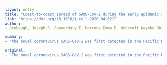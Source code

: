 ```yaml
---
layout: entry
title: "Coast-to-coast spread of SARS-CoV-2 during the early epidemic in the United States"
link: "https://doi.org/10.1016/j.cell.2020.04.021"
author:
- Grubaugh, Joseph R. FauverMary E. Petrone Emma B. Hodcroft Kayoko Shioda Hanna Y. Ehrlich Alexander G. Watts Chantal B. F. Vogels Anderson F. Brito Tara Alpert Anthony Muyombwe Jafar Razeq Randy Downing Nagarjuna R. Cheemarla Anne L. Wyllie Chaney C. Kalinich Isa

summary:
- "the novel coronavirus SARS-CoV-2 was first detected in the Pacific Northwest region of the United States in January, 2020. We sequenced nine viral genomes from early reported COVID-19 patients in Connecticut. Our phylogenetic analysis places the majority of these genomes with viruses sequenced from Washington state. The risk of domestic importation to Connecticut exceeded that of international importation by mid-March. This study provides evidence for widespread, sustained transmission within the U.S."

original:
- "The novel coronavirus SARS-CoV-2 was first detected in the Pacific Northwest region of the United States in January, 2020, with subsequent COVID-19 outbreaks detected in all 50 states by early March. To uncover the sources of SARS-CoV-2 introductions and patterns of spread within the U.S., we sequenced nine viral genomes from early reported COVID-19 patients in Connecticut. Our phylogenetic analysis places the majority of these genomes with viruses sequenced from Washington state. By coupling our genomic data with domestic and international travel patterns, we show that early SARS-CoV-2 transmission in Connecticut was likely driven by domestic introductions. Moreover, the risk of domestic importation to Connecticut exceeded that of international importation by mid-March regardless of our estimated impacts of federal travel restrictions. This study provides evidence for widespread, sustained transmission of SARS-CoV-2 within the U.S. and highlights the critical need for local surveillance."
---
```


